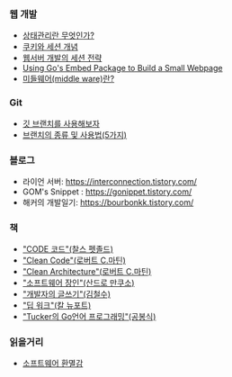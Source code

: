 ### 웹 개발

- [상태관리란 무엇인가?](https://medium.com/wematch/%ED%94%84%EB%A1%A0%ED%8A%B8%EC%97%94%EB%93%9C%EC%9D%98-%EC%83%81%ED%83%9C%EA%B4%80%EB%A6%AC%EB%9E%80-%EB%AC%B4%EC%97%87%EC%9D%B8%EA%B0%80-5ff888dab7adㅋ)
- [쿠키와 세션 개념](https://interconnection.tistory.com/74)
- [웹서버 개발의 세션 전략](https://devhaks.github.io/2019/04/20/session-strategy/)
- [Using Go's Embed Package to Build a Small Webpage](https://medium.com/@leo_hetsch/using-gos-embed-package-to-build-a-small-webpage-6175953fccea)
- [미들웨어(middle ware)란?](https://12bme.tistory.com/289)

### Git

- [깃 브랜치를 사용해보자](https://backlog.com/git-tutorial/kr/stepup/stepup2_3.html)
- [브랜치의 종류 및 사용법(5가지)](https://gmlwjd9405.github.io/2018/05/11/types-of-git-branch.html)

### 블로그

- 라이언 서버: <https://interconnection.tistory.com/>
- GOM's Snippet : <https://gonippet.tistory.com/>
- 해커의 개발일기: <https://bourbonkk.tistory.com/>

### 책

- ["CODE 코드"(찰스 펫졸드)](http://www.yes24.com/Product/Goods/16667186)
- ["Clean Code"(로버트 C.마틴)](http://www.yes24.com/Product/Goods/11681152)
- ["Clean Architecture"(로버트 C.마틴)](http://www.yes24.com/Product/Goods/77283734)
- ["소프트웨어 장인"(산드로 만쿠소)](http://www.yes24.com/Product/Goods/20461940?OzSrank=2)
- ["개발자의 글쓰기"(김철수)](http://www.yes24.com/Product/Goods/79378905?OzSrank=1)
- ["딥 워크"(칼 뉴포트)](http://www.yes24.com/Product/Goods/38286918)
- ["Tucker의 Go언어 프로그래밍"(공봉식)](http://www.yes24.com/Product/Goods/99108736)

### 읽을거리

- [소프트웨어 환멸감](https://muchtrans.com/translations/software-disenchantment.ko.html)
